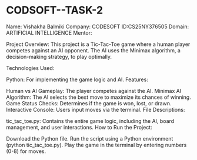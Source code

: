 # CODSOFT--TASK-2

Name: Vishakha Balmiki
Company: CODESOFT 
ID:CS25NY376505 
Domain: ARTIFICIAL INTELLIGENCE
Mentor: 

Project Overview:
This project is a Tic-Tac-Toe game where a human player competes against an AI opponent. The AI uses the Minimax algorithm, a decision-making strategy, to play optimally.

Technologies Used:

Python: For implementing the game logic and AI.
Features:

Human vs AI Gameplay: The player competes against the AI.
Minimax AI Algorithm: The AI selects the best move to maximize its chances of winning.
Game Status Checks: Determines if the game is won, lost, or drawn.
Interactive Console: Users input moves via the terminal.
File Descriptions:

tic_tac_toe.py: Contains the entire game logic, including the AI, board management, and user interactions.
How to Run the Project:

Download the Python file.
Run the script using a Python environment (python tic_tac_toe.py).
Play the game in the terminal by entering numbers (0-8) for moves.
